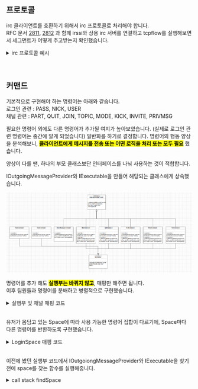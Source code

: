 


## 프로토콜

irc 클라이언트를 호환하기 위해서 irc 프로토콜로 처리해야 합니다.  
RFC 문서 [2811](https://datatracker.ietf.org/doc/html/rfc2811), [2812](https://datatracker.ietf.org/doc/html/rfc2812)  과 함께 irssi와 상용 irc 서버를 연결하고 tcpflow를 실행해보면서 세그먼트가 어떻게 주고받는지 확인했습니다. 

<details>
    <summary> irc 프로토콜 예시</summary>
#PRIVMSG < ChannelName > <br>  
#PRIVMSG < Nickname > <br>
#JOIN < ChannelName > <br>
#QUIT <br>
#PART <br>
<br>
tcpflow로 확인한 세그먼트 <br>
127.000.000.001.52636-127.000.000.001.06667: PRIVMSG #aaa :helloworldaaaaaaaaaaaaaaaaaaaaaaaaa <br>
127.000.000.001.06667-127.000.000.001.47094: :sejjeong!root@127.0.0.1 PRIVMSG #aaa :helloworldaaaaaaaaaaaaaaaaaaaaaaaaa
</details>  
<br><br>
  
    


## 커맨드

기본적으로 구현해야 하는 명령어는 아래와 같습니다.  
로그인 관련 : PASS, NICK, USER  
채널 관련 : PART, QUIT, JOIN, TOPIC, MODE, KICK, INVITE, PRIVMSG  

필요한 명령어 외에도 다른 명령어가 추가될 여지가 높아보였습니다. (실제로 로그인 관련 명령어는 중간에 알게 되었습니다) 일반화를 하기로 결정합니다. 명령어의 행동 양상을 분석해보니, <mark>**클라이언트에게 메시지를 전송 또는 어떤 로직을 처리 또는 모두 필요**</mark> 했습니다.  

양상이 다를 땐, 하나의 부모 클래스보단 인터페이스를 나눠 사용하는 것이 적합합니다.  

IOutgoingMessageProvider와 IExecutable을 만들어 해당되는 클래스에게 상속했습니다.  


![alt text](Images/CommandClass.png)

명령어를 추가 해도 <mark>**실행부는 바뀌지 않고**</mark>, 매핑만 해주면 됩니다.  
이후 팀원들과 명령어를 분배하고 병렬적으로 구현했습니다.  
<details> 
    <summary> 실행부 및 채널 매핑 코드 </summary>

https://github.com/SeJin0214/IRCServer/blob/3274f7e8b6a36168284eaf8812ca7fcb171f4363/core/Server.cpp#L497-L518
https://github.com/SeJin0214/IRCServer/blob/3274f7e8b6a36168284eaf8812ca7fcb171f4363/core/Channel.cpp#L141-L162
    <br>
</details>  
<br>

유저가 몸담고 있는 Space에 따라 사용 가능한 명령어 집합이 다르기에,  Space마다 다른 명령어를 반환하도록 구현했습니다.  

<details> 
    <summary> LoginSpace 매핑 코드 </summary>
https://github.com/SeJin0214/IRCServer/blob/3274f7e8b6a36168284eaf8812ca7fcb171f4363/core/LoggedInSpace.cpp#L42-L59
    <br>
</details>  
<br>

이전에 봤던 실행부 코드에서 IOutgoiongMessageProvider와 IExecutable을 찾기 전에 space를 찾는 함수를 실행해줍니다.  

<details> 
    <summary> call stack findSpace </summary>

https://github.com/SeJin0214/IRCServer/blob/3274f7e8b6a36168284eaf8812ca7fcb171f4363/core/Server.cpp#L497

유저가 속한 Space를 찾습니다.  
https://github.com/SeJin0214/IRCServer/blob/3274f7e8b6a36168284eaf8812ca7fcb171f4363/core/Server.cpp#L184-L196

getSpace는 Lobby, LoginSpace, Channel을 담아서 줍니다.  
https://github.com/SeJin0214/IRCServer/blob/3274f7e8b6a36168284eaf8812ca7fcb171f4363/core/Server.cpp#L109

<br>
</details>  
<br><br>




